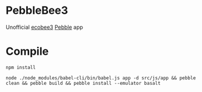 PebbleBee3
=========

Unofficial [ecobee3](https://www.ecobee.com/) [Pebble](https://www.pebble.com/) app

Compile
====

```
npm install
```

```
node ./node_modules/babel-cli/bin/babel.js app -d src/js/app && pebble clean && pebble build && pebble install --emulator basalt
```